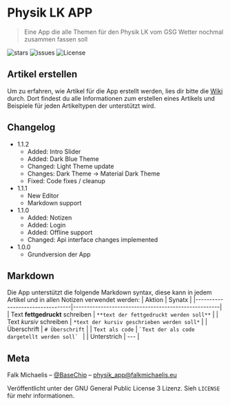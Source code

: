 # Physik LK APP
> Eine App die alle Themen für den Physik LK vom GSG Wetter nochmal zusammen fassen soll

![stars][github-stars]
![issues][github-issues]
![License][github-license]

## Artikel erstellen
Um zu erfahren, wie Artikel für die App erstellt werden, lies dir bitte die [Wiki][wiki] durch. Dort findest du alle Informationen zum erstellen eines Artikels und Beispiele für jeden Artikeltypen der unterstützt wird.

## Changelog
* 1.1.2
    * Added: Intro Slider
    * Added: Dark Blue Theme
    * Changed: Light Theme update
    * Changes: Dark Theme -> Material Dark Theme
    * Fixed: Code fixes / cleanup
* 1.1.1
    * New Editor
    * Markdown support
* 1.1.0
    * Added: Notizen
    * Added: Login
    * Added: Offline support
    * Changed: Api interface changes implemented
* 1.0.0
    * Grundversion der App
## Markdown
Die App unterstützt die folgende Markdown syntax, diese kann in jedem Artikel und in allen Notizen verwendet werden:
| Aktion                          | Synatx                                              |
|---------------------------------|-----------------------------------------------------|
| Text **fettgedruckt** schreiben | `**text der fettgedruckt werden soll**`             |
| Text *kursiv* schreiben         | `*text der kursiv geschrieben werden soll*`         |
| Überschrift                     | `# Überschrift`                                     |
| `Text als code`                 | ``` `Text der als code dargetellt werden soll`  ``` |
| Unterstrich                     | ---                                                 |

## Meta

Falk Michaelis – [@BaseChip](https://twitter.com/BaseChip) – physik_app@falkmichaelis.eu

Veröffentlicht unter der GNU General Public License 3 Lizenz. Sieh ``LICENSE`` für mehr informationen.


[github-stars]: https://img.shields.io/github/stars/BaseChip/App-Physik
[github-issues]: https://img.shields.io/github/issues-raw/BaseChip/App-Physik
[github-license]: https://img.shields.io/github/license/BaseChip/App-Physik
[wiki]: https://github.com/BaseChip/App-Physik/wiki
